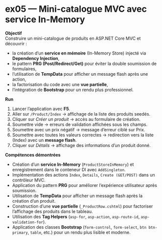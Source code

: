 # ex05 — Mini-catalogue MVC avec service In-Memory

**Objectif**  
Construire un mini-catalogue de produits en ASP.NET Core MVC et découvrir :  
- la création d’un **service en mémoire** (In-Memory Store) injecté via **Dependency Injection**,  
- le pattern **PRG (Post/Redirect/Get)** pour éviter la double soumission de formulaires,  
- l’utilisation de **TempData** pour afficher un message flash après une action,  
- la factorisation du code avec une **vue partielle**,  
- l’intégration de **Bootstrap** pour un rendu plus professionnel.

**Run**  
1. Lancer l’application avec **F5**.  
2. Aller sur `/Product/Index` → affichage de la liste des produits seedés.  
3. Cliquer sur *Créer un produit* → accès au formulaire de création.  
4. Soumettre vide → erreurs de validation affichées sous les champs.  
5. Soumettre avec un prix négatif → message d’erreur ciblé sur Prix.  
6. Soumettre avec toutes les valeurs correctes → redirection vers la liste (Index) avec un **message flash**.  
7. Cliquer sur *Détails* → affichage des informations d’un produit donné.

**Compétences démontrées**  
- Création d’un **service In-Memory** (`ProductStoreInMemory`) et enregistrement dans le conteneur DI avec `AddSingleton`.  
- Implémentation des actions `Index`, `Details`, `Create (GET/POST)` dans un contrôleur MVC.  
- Application du pattern **PRG** pour améliorer l’expérience utilisateur après soumission.  
- Utilisation de **TempData** pour afficher un message flash après la création d’un produit.  
- Construction d’une **vue partielle** (`_ProductRow.cshtml`) pour factoriser l’affichage des produits dans le tableau.  
- Utilisation des **Tag Helpers** (`asp-for`, `asp-action`, `asp-route-id`, `asp-validation-for`).  
- Application des classes **Bootstrap** (`form-control`, `form-select`, `btn btn-primary`, `table`, etc.) pour un rendu plus lisible et moderne.